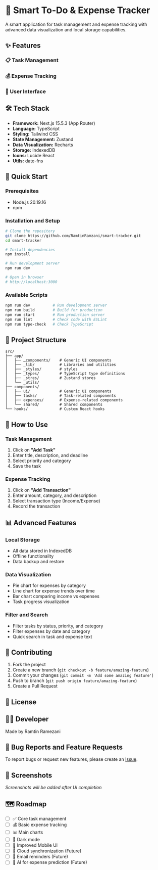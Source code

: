 # 🎯 Smart To-Do & Expense Tracker

A smart application for task management and expense tracking with advanced data visualization and local storage capabilities.

## ✨ Features

### 📋 Task Management

### 💰 Expense Tracking

### 🎨 User Interface

## 🛠️ Tech Stack

- **Framework:** Next.js 15.5.3 (App Router)
- **Language:** TypeScript
- **Styling:** Tailwind CSS
- **State Management:** Zustand
- **Data Visualization:** Recharts
- **Storage:** IndexedDB
- **Icons:** Lucide React
- **Utils:** date-fns

## 🚀 Quick Start

### Prerequisites

- Node.js 20.19.16
- npm

### Installation and Setup

```bash
# Clone the repository
git clone https://github.com/RamtinRamzani/smart-tracker.git
cd smart-tracker

# Install dependencies
npm install

# Run development server
npm run dev

# Open in browser
# http://localhost:3000
```

### Available Scripts

```bash
npm run dev          # Run development server
npm run build        # Build for production
npm run start        # Run production server
npm run lint         # Check code with ESLint
npm run type-check   # Check TypeScript
```

## 📂 Project Structure

```
src/
├── app/
│   ├── ـcomponents/    # Generic UI components
│   ├── _lib/           # Libraries and utilities
│   ├── _styles/        # styles
│   ├── _types/         # TypeScript type definitions
│   ├── _stres/         # Zustand stores
│   └── _utils/
├── components/
│   ├── ui/             # Generic UI components
│   ├── tasks/          # Task-related components
│   ├── expenses/       # Expense-related components
│   └── shared/         # Shared components
└── hooks/              # Custom React hooks
```

## 🎯 How to Use

### Task Management

1. Click on **"Add Task"**
2. Enter title, description, and deadline
3. Select priority and category
4. Save the task

### Expense Tracking

1. Click on **"Add Transaction"**
2. Enter amount, category, and description
3. Select transaction type (Income/Expense)
4. Record the transaction

## 📊 Advanced Features

### Local Storage

- All data stored in IndexedDB
- Offline functionality
- Data backup and restore

### Data Visualization

- Pie chart for expenses by category
- Line chart for expense trends over time
- Bar chart comparing income vs expenses
- Task progress visualization

### Filter and Search

- Filter tasks by status, priority, and category
- Filter expenses by date and category
- Quick search in task and expense text

## 🤝 Contributing

1. Fork the project
2. Create a new branch (`git checkout -b feature/amazing-feature`)
3. Commit your changes (`git commit -m 'Add some amazing feature'`)
4. Push to branch (`git push origin feature/amazing-feature`)
5. Create a Pull Request

## 📝 License

<!--  -->

## 👨‍💻 Developer

Made by Ramtin Ramezani

## 🐛 Bug Reports and Feature Requests

To report bugs or request new features, please create an [Issue](https://github.com/RamtinRamzani/smart-tracker/issues).

## 📸 Screenshots

_Screenshots will be added after UI completion_

## 🗺️ Roadmap

- [ ] ✅ Core task management
- [ ] 💰 Basic expense tracking
- [ ] 📊 Main charts
- [ ] 🌙 Dark mode
- [ ] 📱 Improved Mobile UI
- [ ] 🔄 Cloud synchronization (Future)
- [ ] 📧 Email reminders (Future)
- [ ] 🤖 AI for expense prediction (Future)

